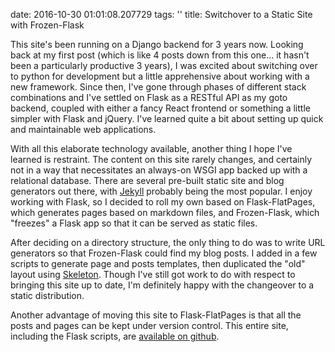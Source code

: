 date: 2016-10-30 01:01:08.207729
tags: ''
title: Switchover to a Static Site with Frozen-Flask

This site's been running on a Django backend for 3 years now. Looking back at 
my first post (which is like 4 posts down from this one... it hasn't been a 
particularly productive 3 years), I was excited about switching over to python
for development but a little apprehensive about working with a new framework.
Since then, I've gone through phases of different stack combinations
and I've settled on Flask as a RESTful API as my goto backend, coupled with 
either a fancy React frontend or something a little simpler with Flask and 
jQuery. I've learned quite a bit about setting up quick and maintainable 
web applications.

With all this elaborate technology available, another thing I hope I've learned
is restraint. The content on this site rarely changes, and certainly not in a way
that necessitates an always-on WSGI app backed up with a relational database.
There are several pre-built static site and blog generators out there, with
[Jekyll](https://jekyllrb.com/) probably being the most popular. I enjoy
working with Flask, so I decided to roll my own based on Flask-FlatPages, which
generates pages based on markdown files, and Frozen-Flask, which "freezes" a
Flask app so that it can be served as static files.

After deciding on a directory structure, the only thing to do was to write
URL generators so that Frozen-Flask could find my blog posts. I added in a few
scripts to generate page and posts templates, then duplicated the "old" layout
using [Skeleton](http://getskeleton.com/). Though I've still got work to do
with respect to bringing this site up to date, I'm definitely happy with the
changeover to a static distribution.

Another advantage of moving this site to Flask-FlatPages is that all the posts
and pages can be kept under version control. This entire site, including the
Flask scripts, are 
[available on github](https://github.com/bmbove/flask-static-homepage).
